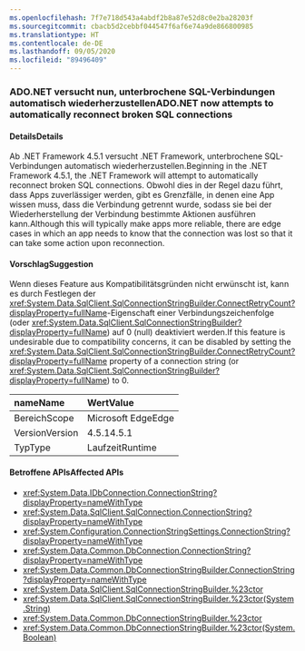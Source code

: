```yaml
---
ms.openlocfilehash: 7f7e718d543a4abdf2b8a87e52d8c0e2ba28203f
ms.sourcegitcommit: cbacb5d2cebbf044547f6af6e74a9de866800985
ms.translationtype: HT
ms.contentlocale: de-DE
ms.lasthandoff: 09/05/2020
ms.locfileid: "89496409"
---
```

### <a name="adonet-now-attempts-to-automatically-reconnect-broken-sql-connections"></a><span data-ttu-id="a7801-101">ADO.NET versucht nun, unterbrochene SQL-Verbindungen automatisch wiederherzustellen</span><span class="sxs-lookup"><span data-stu-id="a7801-101">ADO.NET now attempts to automatically reconnect broken SQL connections</span></span>

#### <a name="details"></a><span data-ttu-id="a7801-102">Details</span><span class="sxs-lookup"><span data-stu-id="a7801-102">Details</span></span>

<span data-ttu-id="a7801-103">Ab .NET Framework 4.5.1 versucht .NET Framework, unterbrochene SQL-Verbindungen automatisch wiederherzustellen.</span><span class="sxs-lookup"><span data-stu-id="a7801-103">Beginning in the .NET Framework 4.5.1, the .NET Framework will attempt to automatically reconnect broken SQL connections.</span></span> <span data-ttu-id="a7801-104">Obwohl dies in der Regel dazu führt, dass Apps zuverlässiger werden, gibt es Grenzfälle, in denen eine App wissen muss, dass die Verbindung getrennt wurde, sodass sie bei der Wiederherstellung der Verbindung bestimmte Aktionen ausführen kann.</span><span class="sxs-lookup"><span data-stu-id="a7801-104">Although this will typically make apps more reliable, there are edge cases in which an app needs to know that the connection was lost so that it can take some action upon reconnection.</span></span>

#### <a name="suggestion"></a><span data-ttu-id="a7801-105">Vorschlag</span><span class="sxs-lookup"><span data-stu-id="a7801-105">Suggestion</span></span>

<span data-ttu-id="a7801-106">Wenn dieses Feature aus Kompatibilitätsgründen nicht erwünscht ist, kann es durch Festlegen der <xref:System.Data.SqlClient.SqlConnectionStringBuilder.ConnectRetryCount?displayProperty=fullName>-Eigenschaft einer Verbindungszeichenfolge (oder <xref:System.Data.SqlClient.SqlConnectionStringBuilder?displayProperty=fullName>) auf 0 (null) deaktiviert werden.</span><span class="sxs-lookup"><span data-stu-id="a7801-106">If this feature is undesirable due to compatibility concerns, it can be disabled by setting the <xref:System.Data.SqlClient.SqlConnectionStringBuilder.ConnectRetryCount?displayProperty=fullName> property of a connection string (or <xref:System.Data.SqlClient.SqlConnectionStringBuilder?displayProperty=fullName>) to 0.</span></span>

| <span data-ttu-id="a7801-107">name</span><span class="sxs-lookup"><span data-stu-id="a7801-107">Name</span></span>    | <span data-ttu-id="a7801-108">Wert</span><span class="sxs-lookup"><span data-stu-id="a7801-108">Value</span></span>       |
|:--------|:------------|
| <span data-ttu-id="a7801-109">Bereich</span><span class="sxs-lookup"><span data-stu-id="a7801-109">Scope</span></span>   |<span data-ttu-id="a7801-110">Microsoft Edge</span><span class="sxs-lookup"><span data-stu-id="a7801-110">Edge</span></span>|
|<span data-ttu-id="a7801-111">Version</span><span class="sxs-lookup"><span data-stu-id="a7801-111">Version</span></span>|<span data-ttu-id="a7801-112">4.5.1</span><span class="sxs-lookup"><span data-stu-id="a7801-112">4.5.1</span></span>|
|<span data-ttu-id="a7801-113">Typ</span><span class="sxs-lookup"><span data-stu-id="a7801-113">Type</span></span>|<span data-ttu-id="a7801-114">Laufzeit</span><span class="sxs-lookup"><span data-stu-id="a7801-114">Runtime</span></span>|

#### <a name="affected-apis"></a><span data-ttu-id="a7801-115">Betroffene APIs</span><span class="sxs-lookup"><span data-stu-id="a7801-115">Affected APIs</span></span>

- <xref:System.Data.IDbConnection.ConnectionString?displayProperty=nameWithType>
- <xref:System.Data.SqlClient.SqlConnection.ConnectionString?displayProperty=nameWithType>
- <xref:System.Configuration.ConnectionStringSettings.ConnectionString?displayProperty=nameWithType>
- <xref:System.Data.Common.DbConnection.ConnectionString?displayProperty=nameWithType>
- <xref:System.Data.Common.DbConnectionStringBuilder.ConnectionString?displayProperty=nameWithType>
- <xref:System.Data.SqlClient.SqlConnectionStringBuilder.%23ctor>
- <xref:System.Data.SqlClient.SqlConnectionStringBuilder.%23ctor(System.String)>
- <xref:System.Data.Common.DbConnectionStringBuilder.%23ctor>
- <xref:System.Data.Common.DbConnectionStringBuilder.%23ctor(System.Boolean)>

<!--

#### Affected APIs

- `P:System.Data.IDbConnection.ConnectionString`
- `P:System.Data.SqlClient.SqlConnection.ConnectionString`
- `P:System.Configuration.ConnectionStringSettings.ConnectionString`
- `P:System.Data.Common.DbConnection.ConnectionString`
- `P:System.Data.Common.DbConnectionStringBuilder.ConnectionString`
- `M:System.Data.SqlClient.SqlConnectionStringBuilder.#ctor`
- `M:System.Data.SqlClient.SqlConnectionStringBuilder.#ctor(System.String)`
- `M:System.Data.Common.DbConnectionStringBuilder.#ctor`
- `M:System.Data.Common.DbConnectionStringBuilder.#ctor(System.Boolean)`

-->
